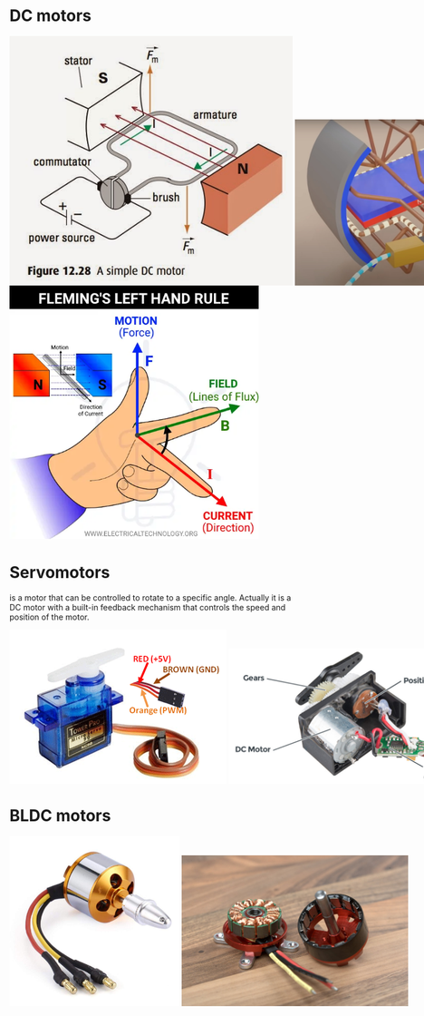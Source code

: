 # DC motors

<div style="display: flex; align-items: flex-end;">
  <img src="../../images/electronics/dc_motor_working_principle.jpg" alt="DC brushed motor" width="500">  
  &nbsp; &nbsp;
  <img src="../../images/electronics/dc_brushed_motor.jpg" alt="Working principle of DC brushed motor" width="440">  
</div>

<img src="../../images/electronics/flemming_left_hand_rule.png" alt="DC brushed motor" width="440">  

# Servomotors
is a motor that can be controlled to rotate to a specific angle. 
Actually it is a DC motor with a built-in feedback mechanism that controls the speed and position of the motor.

<div style="display: flex; align-items: flex-end;">
  <img src="../../images/electronics/servomotor.png" alt="Servo motor">  
  &nbsp; &nbsp;
  <img src="../../images/electronics/servo_parts.jpg" alt="Servo motor components" width="500">  
</div>

# BLDC motors

<div style="display: flex; align-items: flex-end;">
  <img src="../../images/electronics/bldc_motor.jpg" alt="BLDC motor" width="300"> 
  &nbsp; &nbsp;
  <img src="../../images/electronics/bldc_motor_disassembled.jpg" alt="BLDC motor disassembled" width="400">  
</div>